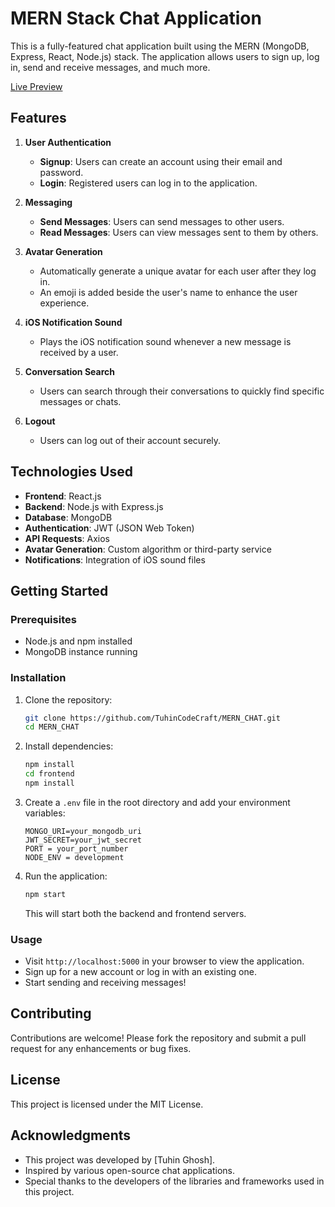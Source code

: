 # MERN Stack Chat Application

This is a fully-featured chat application built using the MERN (MongoDB, Express, React, Node.js) stack. The application allows users to sign up, log in, send and receive messages, and much more.

[Live Preview](https://mern-chat-app-k2nz.onrender.com/)

## Features

1. **User Authentication**
   - **Signup**: Users can create an account using their email and password.
   - **Login**: Registered users can log in to the application.

2. **Messaging**
   - **Send Messages**: Users can send messages to other users.
   - **Read Messages**: Users can view messages sent to them by others.

3. **Avatar Generation**
   - Automatically generate a unique avatar for each user after they log in.
   - An emoji is added beside the user's name to enhance the user experience.

4. **iOS Notification Sound**
   - Plays the iOS notification sound whenever a new message is received by a user.

5. **Conversation Search**
   - Users can search through their conversations to quickly find specific messages or chats.

6. **Logout**
   - Users can log out of their account securely.

## Technologies Used

- **Frontend**: React.js
- **Backend**: Node.js with Express.js
- **Database**: MongoDB
- **Authentication**: JWT (JSON Web Token)
- **API Requests**: Axios
- **Avatar Generation**: Custom algorithm or third-party service
- **Notifications**: Integration of iOS sound files

## Getting Started

### Prerequisites

- Node.js and npm installed
- MongoDB instance running

### Installation

1. Clone the repository:

    ```bash
    git clone https://github.com/TuhinCodeCraft/MERN_CHAT.git
    cd MERN_CHAT
    ```

2. Install dependencies:

    ```bash
    npm install
    cd frontend
    npm install
    ```

3. Create a `.env` file in the root directory and add your environment variables:

    ```plaintext
    MONGO_URI=your_mongodb_uri
    JWT_SECRET=your_jwt_secret
    PORT = your_port_number
    NODE_ENV = development
    ```

4. Run the application:

    ```bash
    npm start
    ```

   This will start both the backend and frontend servers.

### Usage

- Visit `http://localhost:5000` in your browser to view the application.
- Sign up for a new account or log in with an existing one.
- Start sending and receiving messages!

## Contributing

Contributions are welcome! Please fork the repository and submit a pull request for any enhancements or bug fixes.

## License

This project is licensed under the MIT License.

## Acknowledgments

- This project was developed by [Tuhin Ghosh].
- Inspired by various open-source chat applications.
- Special thanks to the developers of the libraries and frameworks used in this project.
